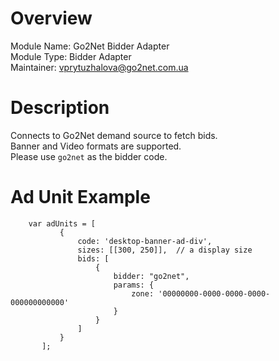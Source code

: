 # Overview

Module Name: Go2Net Bidder Adapter  
Module Type: Bidder Adapter  
Maintainer: vprytuzhalova@go2net.com.ua 

# Description

Connects to Go2Net demand source to fetch bids.  
Banner and Video formats are supported.  
Please use ```go2net``` as the bidder code.  

# Ad Unit Example
```
    var adUnits = [
           {
               code: 'desktop-banner-ad-div',
               sizes: [[300, 250]],  // a display size
               bids: [
                   {
                       bidder: "go2net",
                       params: {
                           zone: '00000000-0000-0000-0000-000000000000'
                       }
                   }
               ]
           }
       ];
```
